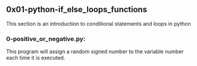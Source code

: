 ## 0x01-python-if\_else\_loops\_functions

This section is an introduction to conditional statements and loops in python

### 0-positive\_or\_negative.py:
This program will assign a random signed number to the variable number each time it is executed.
